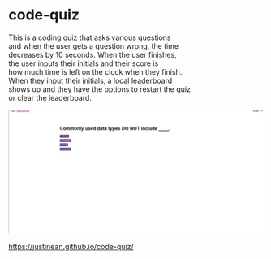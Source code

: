 # code-quiz
This is a coding quiz that asks various questions \
and when the user gets a question wrong, the time \
decreases by 10 seconds. When the user finishes, \
the user inputs their initials and their score is \
how much time is left on the clock when they finish. \
When they input their initials, a local leaderboard \
shows up and they have the options to restart the quiz \
or clear the leaderboard.

!["Coding quiz"](./assets/images/project.png)

https://justinean.github.io/code-quiz/